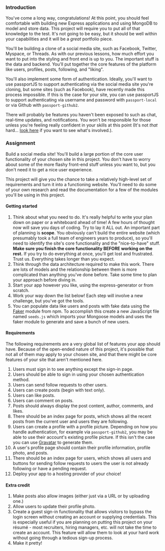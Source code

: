 ### Introduction

You've come a long way, congratulations! At this point, you should feel comfortable with building new Express applications and using MongoDB to model and store data. This project will require you to put all of that knowledge to the test. It's not going to be easy, but it should be well within your capabilities and it will be a _great_ portfolio piece.

You'll be building a clone of a social media site, such as Facebook, Twitter, Myspace, or Threads. As with our previous lessons, how much effort you want to put into the styling and front end is up to you. The important stuff is the data and backend. You'll put together the core features of the platform like users, profiles, posts, following, and "liking".

You'll also implement some form of authentication. Ideally, you'll want to use passportJS to support authenticating via the social media site you're cloning, but some sites (such as Facebook), have recently made this process impossible. If this is the case for your site, you can use passportJS to support authenticating via username and password with `passport-local` or via Github with `passport-github2`.

There will probably be features you haven't been exposed to such as chat, real-time updates, and notifications. You won't be responsible for those unless you're feeling really confident in your skills at this point (It's not _that_ hard... [look here](https://socket.io/) if you want to see what's involved.).

### Assignment

<div class="lesson-content__panel" markdown="1">

Build a social media site! You'll build a large portion of the core user functionality of your chosen site in this project. You don't have to worry about some of the more flashy front-end stuff unless you want to, but you don't need it to get a nice user experience.

This project will give you the chance to take a relatively high-level set of requirements and turn it into a functioning website. You'll need to do some of your own research and read the documentation for a few of the modules you'll be using in this project.

#### Getting started

1. Think about what you need to do. It's really helpful to write your plan down on paper or a whiteboard ahead of time! A few hours of thought now will save you days of coding. Try to lay it ALL out. An important part of planning is **scope**. You obviously can't build the entire website (which presumably took a full team of engineers years to produce), so you'll need to identify the site's core functionality and the "nice-to-have" stuff. **Make sure you finish the core functionality BEFORE working on the rest.** If you try to do everything at once, you'll get lost and frustrated. Trust us. Everything takes longer than you expect.
1. Think through the data architecture required to make this work. There are lots of models and the relationship between them is more complicated than anything you've done before. Take some time to plan your approach before diving in.
1. Start your app however you like, using the express-generator or from scratch.
1. Work your way down the list below! Each step will involve a new challenge, but you've got the tools.
1. You can populate data like users and posts with fake data using the [Faker](https://github.com/faker-js/faker) module from npm. To accomplish this create a new JavaScript file named `seeds.js` which imports your Mongoose models and uses the faker module to generate and save a bunch of new users.

#### Requirements

The following requirements are a very global list of features your app should have. Because of the open-ended nature of this project, it's possible that not all of them may apply to your chosen site, and that there might be core features of your site that aren't mentioned here.

1. Users must sign in to see anything except the sign-in page.
1. Users should be able to sign in using your chosen authentication method.
1. Users can send follow requests to other users.
1. Users can create posts (begin with text only).
1. Users can like posts.
1. Users can comment on posts.
1. Posts should always display the post content, author, comments, and likes.
1. There should be an index page for posts, which shows all the recent posts from the current user and users they are following.
1. Users can create a profile with a profile picture. Depending on how you handle authentication, for example via `passport-github2`, you may be able to use their account's existing profile picture. If this isn't the case you can use [Gravatar](https://www.gravatar.com/) to generate them.
1. A user's profile page should contain their profile information, profile photo, and posts.
1. There should be an index page for users, which shows all users and buttons for sending follow requests to users the user is not already following or have a pending request.
1. Deploy your app to a hosting provider of your choice!

#### Extra credit

1. Make posts also allow images (either just via a URL or by uploading one.)
1. Allow users to update their profile photo.
1. Create a guest sign-in functionality that allows visitors to bypass the login screen without creating an account or supplying credentials. This is especially useful if you are planning on putting this project on your résumé - most recruiters, hiring managers, etc. will not take the time to create an account. This feature will allow them to look at your hard work without going through a tedious sign-up process.
1. Make it pretty!

</div>
